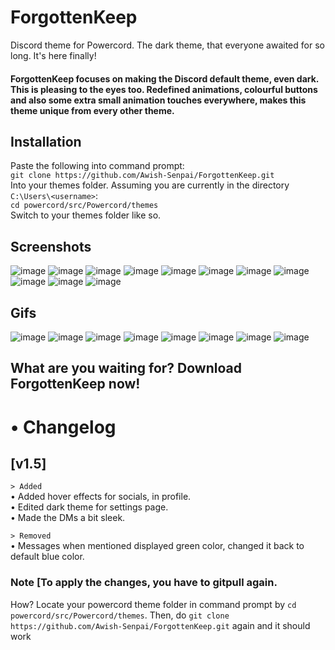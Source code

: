 # ForgottenKeep
Discord theme for Powercord. The dark theme, that everyone awaited for so long. It's here finally!
#### ForgottenKeep focuses on making the Discord default theme, even dark. This is pleasing to the eyes too. Redefined animations, colourful buttons and also some extra small animation touches everywhere, makes this theme unique from every other theme.

## Installation

Paste the following into command prompt:  
`git clone https://github.com/Awish-Senpai/ForgottenKeep.git`  
Into your themes folder. Assuming you are currently in the directory `C:\Users\<username>`:  
`cd powercord/src/Powercord/themes`  
Switch to your themes folder like so.

## Screenshots
![image](https://i.imgur.com/Fi40FaR.png)
![image](https://i.imgur.com/XV9dIoi.png)
![image](https://i.imgur.com/41Iqcr8.png)
![image](https://i.imgur.com/ktWiE51.png)
![image](https://i.imgur.com/lJObE5t.png)
![image](https://i.imgur.com/DKRh6Vg.png)
![image](https://i.imgur.com/Ue6Rlo1.png)
![image](https://i.imgur.com/bk1ut9B.png)
![image](https://i.imgur.com/ffDDloJ.png)
![image](https://i.imgur.com/3jKpY2A.png)
![image](https://i.imgur.com/d7YTW32.png)

## Gifs
![image](https://i.imgur.com/URYSqL5.gif)
![image](https://i.imgur.com/uh2K2AK.gif)
![image](https://i.imgur.com/xKwPG22.gif)
![image](https://i.imgur.com/NO88KmH.gif)
![image](https://i.imgur.com/uHp6l9Y.gif)
![image](https://i.imgur.com/wQ4wqeh.gif)
![image](https://i.imgur.com/1mfTQVm.gif)
![image](https://i.imgur.com/Tws07qn.gif)

## What are you waiting for? Download ForgottenKeep now!

# • Changelog 

## [v1.5]

`> Added`  
• Added hover effects for socials, in profile.  
• Edited dark theme for settings page.  
• Made the DMs a bit sleek.  

`> Removed`  
• Messages when mentioned displayed green color, changed it back to default blue color.  

### Note [To apply the changes, you have to gitpull again.
How? Locate your powercord theme folder in command prompt by `cd powercord/src/Powercord/themes`.
Then, do `git clone https://github.com/Awish-Senpai/ForgottenKeep.git` again and it should work
